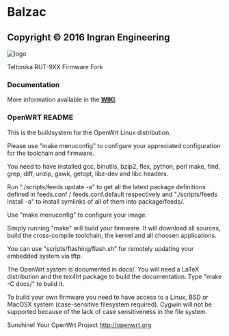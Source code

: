 # Balzac
## Copyright © 2016 Ingran Engineering ###

![logo](https://lh6.googleusercontent.com/-GFlTiWQvk4s/AAAAAAAAAAI/AAAAAAAAACA/mLPR8EvRZdI/photo.jpg)

Teltonika RUT-9XX Firmware Fork

### **Documentation**

More information available in the **[WIKI](http://ingran.es:8081/rdcelis/balzac/wikis/home)**.

### OpenWRT README

This is the buildsystem for the OpenWrt Linux distribution.

Please use "make menuconfig" to configure your appreciated
configuration for the toolchain and firmware.

You need to have installed gcc, binutils, bzip2, flex, python, perl
make, find, grep, diff, unzip, gawk, getopt, libz-dev and libc headers.

Run "./scripts/feeds update -a" to get all the latest package definitions
defined in feeds.conf / feeds.conf.default respectively
and "./scripts/feeds install -a" to install symlinks of all of them into
package/feeds/.

Use "make menuconfig" to configure your image.

Simply running "make" will build your firmware.
It will download all sources, build the cross-compile toolchain, 
the kernel and all choosen applications.

You can use "scripts/flashing/flash.sh" for remotely updating your embedded
system via tftp.

The OpenWrt system is documented in docs/. You will need a LaTeX distribution
and the tex4ht package to build the documentation. Type "make -C docs/" to build it.

To build your own firmware you need to have access to a Linux, BSD or MacOSX system
(case-sensitive filesystem required). Cygwin will not be supported because of
the lack of case sensitiveness in the file system.


Sunshine!
	Your OpenWrt Project
	http://openwrt.org


